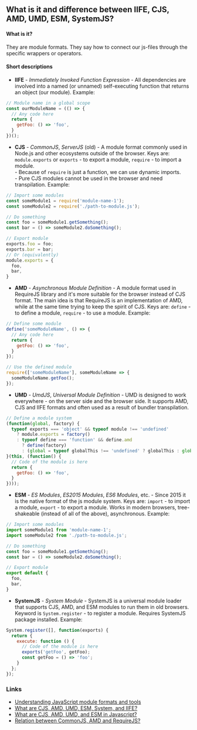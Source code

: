 ## What is it and difference between IIFE, CJS, AMD, UMD, ESM, SystemJS?

#### What is it?

They are module formats. They say how to connect our js-files through the specific wrappers or operators.

#### Short descriptions

- **IIFE** - *Immediately Invoked Function Expression* - All dependencies are involved into a named (or unnamed) self-executing function that returns an object (our module). Example:
```js
// Module name in a global scope
const ourModuleName = (() => {
  // Any code here
  return {
    getFoo: () => 'foo',
  }
})();
```

- **CJS** - *CommonJS*, *ServerJS* (old) - A module format commonly used in Node.js and other ecosystems outside of the browser. Keys are: `module.exports` or `exports` - to export a module, `require` - to import a module. <br>- Because of `require` is just a function, we can use dynamic imports. <br>- Pure CJS modules cannot be used in the browser and need transpilation. Example:
```js
// Import some modules
const someModule1 = require('module-name-1');
const someModule2 = require('./path-to-module.js');

// Do something
const foo = someModule1.getSomething();
const bar = () => someModule2.doSomething();

// Export module
exports.foo = foo;
exports.bar = bar;
// Or (equivalently)
module.exports = {
  foo,
  bar,
}
```

- **AMD** - *Asynchronous Module Definition* - A module format used in RequireJS library and it's more suitable for the browser instead of CJS format. The main idea is that RequireJS is an implementation of AMD, while at the same time trying to keep the spirit of CJS. Keys are: `define` - to define a module, `require` - to use a module. Example:
```js
// Define some module
define('someModuleName', () => {
  // Any code here
  return {
    getFoo: () => 'foo',
  }
});

// Use the defined module
require(['someModuleName'], someModuleName => {
  someModuleName.getFoo();
});
```

- **UMD** - *UmdJS*, *Universal Module Definition* - UMD is designed to work everywhere - on the server side and the browser side. It supports AMD, CJS and IIFE formats and often used as a result of bundler transpilation.
```js
// Define a module system
(function(global, factory) {
  typeof exports === 'object' && typeof module !== 'undefined'
    ? module.exports = factory()
    : typeof define === 'function' && define.amd
      ? define(factory)
      : (global = typeof globalThis !== 'undefined' ? globalThis : global || self, global.A1 = factory());
}(this, (function() {
  // Code of the module is here
  return {
    getFoo: () => 'foo',
  }
})));
```

- **ESM** - *ES Modules*, *ES2015 Modules*, *ES6 Modules*, etc. - Since 2015 it is the native format of the js module system. Keys are: `import` - to import a module, `export` - to export a module. Works in modern browsers, tree-shakeable (instead of all of the above), asynchronous. Example:
```js
// Import some modules
import someModule1 from 'module-name-1';
import someModule2 from './path-to-module.js';

// Do something
const foo = someModule1.getSomething();
const bar = () => someModule2.doSomething();

// Export module
export default {
  foo,
  bar,
}
```

- **SystemJS** - *System Module* - SystemJS is a universal module loader that supports CJS, AMD, and ESM modules to run them in old browsers. Keyword is `System.register` - to register a module. Requires SystemJS package installed. Example:
```js
System.register([], function(exports) {
  return {
    execute: function () {
      // Code of the module is here
      exports('getFoo', getFoo);
      const getFoo = () => 'foo';
    }
  };
});
```

### Links

- [Understanding JavaScript module formats and tools](https://weblogs.asp.net/dixin/understanding-all-javascript-module-formats-and-tools#webpack-module-bundle-from-cjs-amd-es-modules)
- [What are CJS, AMD, UMD, ESM, System, and IIFE?](https://betterprogramming.pub/what-are-cjs-amd-umd-esm-system-and-iife-3633a112db62)
- [What are CJS, AMD, UMD, and ESM in Javascript?](https://irian.to/blogs/what-are-cjs-amd-umd-and-esm-in-javascript/)
- [Relation between CommonJS, AMD and RequireJS?](https://stackoverflow.com/questions/16521471/relation-between-commonjs-amd-and-requirejs)
